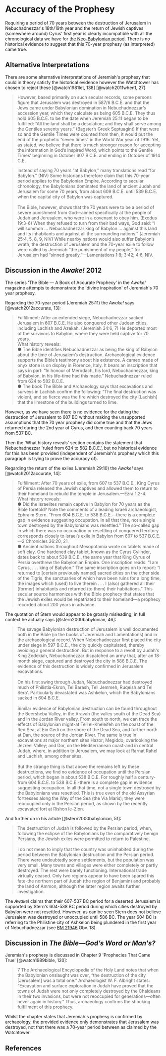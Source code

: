 # Accuracy of the Prophesy

Requiring a period of 70 years between the destruction of Jerusalem in Nebuchadnezzar's 18th/19th year and the return of
Jewish captives (somewhere around) Cyrus' first year is clearly incompatible with all the chronological data we have for
[the Neo-Babylonian period](../../standard/standard.md). There is no historical evidence to suggest that this 70-year
prophesy (as interpreted) came true.

## Alternative Interpretations

There are some alternative interpretations of Jeremiah's prophesy that could in theory satisfy the historical evidence
however the Watchtower has chosen to reject these [@watch1981let, 138] [@watch2011when1, 27]:

> However, based primarily on such secular records, some persons figure that Jerusalem was destroyed in 587/6 B.C.E. and
> that the Jews came under Babylonian domination in Nebuchadnezzar’s accession year, which they calculate as being 605
> B.C.E. They thus hold 605 B.C.E. to be the date when Jeremiah 25:11 began to be fulfilled: “All the land shall be a
> desolation; and they shall serve among the Gentiles seventy years.” (Bagster’s Greek Septuagint) If that were so and
> the Gentile Times were counted from then, it would put the end of the prophetic “seven times” in the World War year
> of 1916. Yet, as stated, we believe that there is much stronger reason for accepting the information in God’s inspired
> Word, which points to the Gentile Times’ beginning in October 607 B.C.E. and ending in October of 1914 C.E.

> Instead of saying 70 years “at Babylon,” many translations read “for Babylon.” (NIV) Some historians therefore claim
> that this 70-year period applies to the Babylonian Empire. According to secular chronology, the Babylonians dominated
> the land of ancient Judah and Jerusalem for some 70 years, from about 609 B.C.E. until 539 B.C.E. when the capital
> city of Babylon was captured. <br><br> The Bible, however, shows that the 70 years were to be a period of severe
> punishment from God—aimed specifically at the people of Judah and Jerusalem, who were in a covenant to obey him.
> (Exodus 19:3-6) When they refused to turn from their bad ways, God said: “I will summon ... Nebuchadnezzar king of
> Babylon ... against this land and its inhabitants and against all the surrounding nations.” (Jeremiah 25:4, 5, 8, 9,
> NIV) While nearby nations would also suffer Babylon’s wrath, the destruction of Jerusalem and the 70-year exile to
> follow were called by Jeremiah “the punishment of my people,” for Jerusalem had “sinned greatly.”—Lamentations 1:8;
> 3:42; 4:6, NIV.

## Discussion in the _Awake!_ 2012

The series 'The Bible — A Book of Accurate Prophecy' in the _Awake!_ magazine attempts to demonstrate the 'divine
inspiration' of Jeremiah's 70 year prophesy.

Regarding the 70-year period (Jeremiah 25:11) the _Awake!_ says [@watch2012accurate, 13]:

> Fulfillment: After an extended siege, Nebuchadnezzar sacked Jerusalem in 607 B.C.E. He also conquered other Judean
> cities, including Lachish and Azekah. (Jeremiah 34:6, 7) He deported most of the survivors to Babylon, where they were
> held captive for 70 years.<br> What history reveals:<br> ● The Bible identifies Nebuchadnezzar as being the king of
> Babylon about the time of Jerusalem’s destruction. Archaeological evidence supports the Bible’s testimony about his
> existence. A cameo made of onyx stone is on display in Florence, Italy. It bears an inscription that says in part: “In
> honour of Merodach, his lord, Nebuchadnezzar, king of Babylon, in his life-time had this made.” Nebuchadnezzar ruled
> from 624 to 582 B.C.E.<br> ● The book The Bible and Archaeology says that excavations and surveys in Lachish confirm
> the following: “The final destruction was violent, and so fierce was the fire which destroyed the city \[Lachish\]
> that the limestone of the buildings turned to lime.

However, as we have seen there is no evidence for the dating the destruction of Jerusalem to 607 BC without making the
unsupported assumptions that the 70 year prophesy did come true and that the Jews returned during the 2nd year of Cyrus,
and then counting back 70 years from 537 BC.

Then the 'What history reveals' section contains the statement that Nebuchadnezzar 'ruled from 624 to 582 B.C.E.', but
no historical evidence for this has been provided (independent of Jeremiah's prophesy which this paragraph is trying to
prove the accuracy of).

Regarding the return of the exiles (Jeremiah 29:10) the _Awake!_ says [@watch2012accurate, 14]:

> Fulfillment: After 70 years of exile, from 607 to 537 B.C.E., King Cyrus of Persia released the Jewish captives and
> allowed them to return to their homeland to rebuild the temple in Jerusalem.—Ezra 1:2-4.<br> What history reveals:<br>
> ● Did the Israelites remain captive in Babylon for 70 years as the Bible foretold? Note the comments of a leading
> Israeli archaeologist, Ephraim Stern. “From 604 B.C.E. to 538 B.C.E.—there is a complete gap in evidence suggesting
> occupation. In all that time, not a single town destroyed by the Babylonians was resettled.” The so-called gap in
> which there was no occupation or resettling of conquered territory corresponds closely to Israel’s exile in Babylon
> from 607 to 537 B.C.E.—2 Chronicles 36:20, 21.<br> ● Ancient nations throughout Mesopotamia wrote on tablets made of
> soft clay. One hardened clay tablet, known as the Cyrus Cylinder, dates back to about 539 B.C.E., the same year that
> King Cyrus of Persia overthrew the Babylonian Empire. One inscription reads: “I am Cyrus, . . . king of Babylon.” The
> same inscription goes on to report: “I returned to \[certain previously named\] sacred cities on the other side of the
> Tigris, the sanctuaries of which have been ruins for a long time, the images which (used) to live therein . . . I
> (also) gathered all their (former) inhabitants and returned (to them) their habitations.” This secular source
> harmonizes with the Bible prophecy that states that the Jewish exiles would be repatriated to their homeland—a
> prophecy recorded about 200 years in advance.

The quotation of Stern would appear to be grossly misleading, in full context he actually says [@stern2000babylonian,
46]:

> The savage Babylonian destruction of Jerusalem is well documented both in the Bible (in the books of Jeremiah and
> Lamentations) and in the archaeological record. When Nebuchadnezzar first placed the city under siege in 597 B.C.E.,
> the city quickly capitulated, thereby avoiding a general destruction. But in response to a revolt by Judah's King
> Zedekiah, Nebuchadnezzar dispatched an army that, after an 18- month siege, captured and destroyed the city in 586
> B.C.E. The evidence of this destruction is widely confirmed in Jerusalem excavations. <br><br> On his first swing
> through Judah, Nebuchadnezzar had destroyed much of Philistia-Ekron, Tel Barash, Tell Jemmeh, Ruqeish and Tel Sera'.
> Particularly devastated was Ashkelon, which the Babylonians sacked in 604 B.C.E. <br><br> Similar evidence of
> Babylonian destruction can be found throughout the Beersheba Valley, in the Aravah (the valley south of the Dead Sea)
> and in the Jordan River valley. From south to north, we can trace the effects of Babylonian might-at Tell el-Kheleifeh
> on the coast of the Red Sea, at Ein Gedi on the shore of the Dead Sea, and further north at Dan, the source of the
> Jordan River. The same is true in excavations at major northern sites Hazor; Megiddo, overlooking the Jezreel Valley;
> and Dor, on the Mediterranean coast-and in central Judah, where, in addition to Jerusalem, we may look at Rarnat Rahel
> and Lachish, among other sites. <br><br> But the strange thing is that above the remains left by these destructions,
> we find no evidence of occupation until the Persian period, which began in about 538 B.C.E. For roughly half a
> century-from 604 B.C.E. to 538 B.C.E.-there is a complete gap in evidence suggesting occupation. In all that time, not
> a single town destroyed by the Babylonians was resettled. This is true even of the old Assyrian fortresses along the
> Way of the Sea (the Via Maris); they were reoccupied only in the Persian period, as shown by the recently excavated
> fort at Rishon le-Zion.

And further on in his article [@stern2000babylonian, 51]:

> The destruction of Judah is followed by the Persian period, when, following the eclipse of the Babylonians by the
> comparatively benign Persians, the Jewish exiles were permitted to return to Palestine. <br><br> I do not mean to
> imply that the country was uninhabited during the period between the Babylonian destruction and the Persian period.
> There were undoubtedly some settlements, but the population was very small. Many towns and villages were either
> completely or partly destroyed. The rest were barely functioning. International trade virtually ceased. Only two
> regions appear to have been spared this fate-the northern part of Judah (the region of Benjamin) and probably the land
> of Ammon, although the latter region awaits further investigation.

The _Awake!_ claims that their 607-537 BC period for a deserted Jerusalem is supported by Stern's 604-538 BC period
during which cities destroyed by Babylon were not resettled. However, as can be seen Stern does not believe Jerusalem
was destroyed or unoccupied until 586 BC. The year 604 BC is referring to the Philistine city of Ashkelon being
plundered in the first year of Nebuchadnezzar (see [BM 21946](../../standard/chronicles/bm21946.md) Obv. 18).

## Discussion in _The Bible—God’s Word or Man's?_

Jeremiah's prophesy is discussed in Chapter 9 'Prophecies That Came True' [@watch1989bible, 120]:

> 7 The Archaeological Encyclopedia of the Holy Land notes that when the Babylonian onslaught was over, “the destruction
> of the city \[Jerusalem\] was a total one.” Archaeologist W. F. Albright states: “Excavation and surface exploration
> in Judah have proved that the towns of Judah were not only completely destroyed by the Chaldeans in their two
> invasions, but were not reoccupied for generations—often never again in history.” Thus, archaeology confirms the
> shocking fulfillment of this prophecy.

Whilst the chapter states that Jeremiah's prophesy is confirmed by archaeology, the provided evidence only demonstrates
that Jerusalem was destroyed, not that there was a 70-year period between as claimed by the Watchtower.

## References
